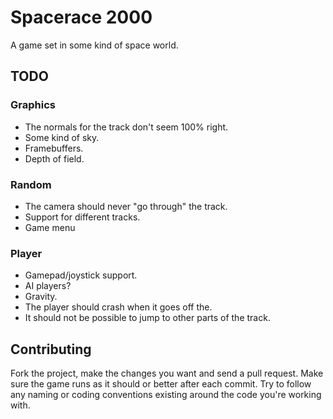 # Spacerace 2000

A game set in some kind of space world.

## TODO

### Graphics

* The normals for the track don't seem 100% right.
* Some kind of sky.
* Framebuffers.
* Depth of field.

### Random

* The camera should never "go through" the track.
* Support for different tracks.
* Game menu

### Player

* Gamepad/joystick support.
* AI players?
* Gravity.
* The player should crash when it goes off the.
* It should not be possible to jump to other parts of the track.

## Contributing

Fork the project, make the changes you want and send a pull request. Make sure the game runs as it should or better after each commit. Try to follow any naming or coding conventions existing around the code you're working with.
